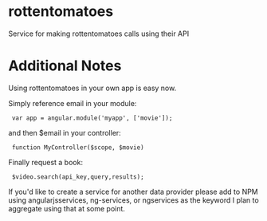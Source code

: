 rottentomatoes
==============

Service for making rottentomatoes calls using their API

Additional Notes
=================
Using rottentomatoes in your own app is easy now.

Simply reference email in your module:

     var app = angular.module('myapp', ['movie']);

and then $email in your controller:

     function MyController($scope, $movie)
     
Finally request a book:

     $video.search(api_key,query,results); 

If you'd like to create a service for another data provider please add to NPM using angularjsservices, ng-services, or ngservices as the keyword I plan to aggregate using that at some point.
